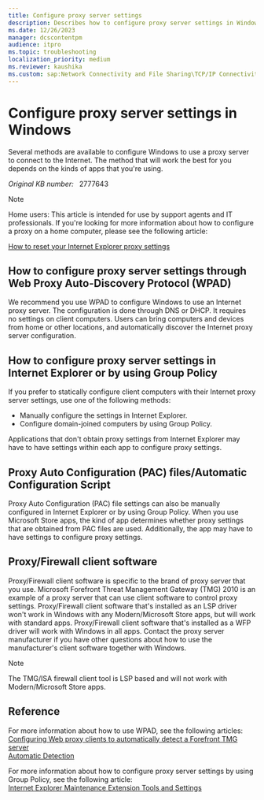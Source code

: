 ```yaml
---
title: Configure proxy server settings
description: Describes how to configure proxy server settings in Windows.
ms.date: 12/26/2023
manager: dcscontentpm
audience: itpro
ms.topic: troubleshooting
localization_priority: medium
ms.reviewer: kaushika
ms.custom: sap:Network Connectivity and File Sharing\TCP/IP Connectivity (TCP Protocol, NLA, WinHTTP), csstroubleshoot
---
```

# Configure proxy server settings in Windows

Several methods are available to configure Windows to use a proxy server to connect to the Internet. The method that will work the best for you depends on the kinds of apps that you're using.

_Original KB number:_ &nbsp; 2777643

> [!NOTE]
> Home users: This article is intended for use by support agents and IT professionals. If you're looking for more information about how to configure a proxy on a home computer, please see the following article:  
>
> [How to reset your Internet Explorer proxy settings](https://support.microsoft.com/help/2289942)  

## How to configure proxy server settings through Web Proxy Auto-Discovery Protocol (WPAD)

We recommend you use WPAD to configure Windows to use an Internet proxy server. The configuration is done through DNS or DHCP. It requires no settings on client computers. Users can bring computers and devices from home or other locations, and automatically discover the Internet proxy server configuration.

## How to configure proxy server settings in Internet Explorer or by using Group Policy

If you prefer to statically configure client computers with their Internet proxy server settings, use one of the following methods:

- Manually configure the settings in Internet Explorer.
- Configure domain-joined computers by using Group Policy.

Applications that don't obtain proxy settings from Internet Explorer may have to have settings within each app to configure proxy settings.

## Proxy Auto Configuration (PAC) files/Automatic Configuration Script

Proxy Auto Configuration (PAC) file settings can also be manually configured in Internet Explorer or by using Group Policy. When you use Microsoft Store apps, the kind of app determines whether proxy settings that are obtained from PAC files are used. Additionally, the app may have to have settings to configure proxy settings.

## Proxy/Firewall client software

Proxy/Firewall client software is specific to the brand of proxy server that you use. Microsoft Forefront Threat Management Gateway (TMG) 2010 is an example of a proxy server that can use client software to control proxy settings. Proxy/Firewall client software that's installed as an LSP driver won't work in Windows with any Modern/Microsoft Store apps, but will work with standard apps. Proxy/Firewall client software that's installed as a WFP driver will work with Windows in all apps. Contact the proxy server manufacturer if you have other questions about how to use the manufacturer's client software together with Windows.

> [!NOTE]
> The TMG/ISA firewall client tool is LSP based and will not work with Modern/Microsoft Store apps.

## Reference

For more information about how to use WPAD, see the following articles:  
[Configuring Web proxy clients to automatically detect a Forefront TMG server](https://technet.microsoft.com/library/cc995139)  
[Automatic Detection](https://technet.microsoft.com/library/gg699445.aspx)  

For more information about how to configure proxy server settings by using Group Policy, see the following article:  
[Internet Explorer Maintenance Extension Tools and Settings](https://technet.microsoft.com/library/cc736412.aspx)
